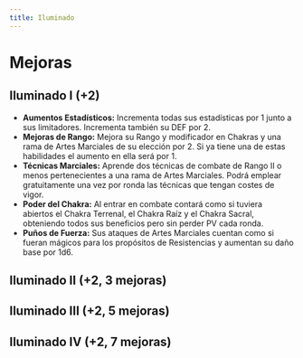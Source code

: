 ```yaml
---
title: Iluminado
---
```




# Mejoras

## Iluminado I (+2)

- **Aumentos Estadísticos:** Incrementa todas sus estadísticas por 1 junto a sus limitadores. Incrementa también su DEF por 2.
- **Mejoras de Rango:** Mejora su Rango y modificador en Chakras y una rama de Artes Marciales de su elección por 2. Si ya tiene una de estas habilidades el aumento en ella será por 1. 
- **Técnicas Marciales:** Aprende dos técnicas de combate de Rango II o menos pertenecientes a una rama de Artes Marciales. Podrá emplear gratuitamente una vez por ronda las técnicas que tengan costes de vigor. 
- **Poder del Chakra:** Al entrar en combate contará como si tuviera abiertos el Chakra Terrenal, el Chakra Raíz y el Chakra Sacral, obteniendo todos sus beneficios pero sin perder PV cada ronda.
- **Puños de Fuerza:** Sus ataques de Artes Marciales cuentan como si fueran mágicos para los propósitos de Resistencias y aumentan su daño base por 1d6.

## Iluminado II (+2, 3 mejoras)

## Iluminado III (+2, 5 mejoras)

## Iluminado IV (+2, 7 mejoras)